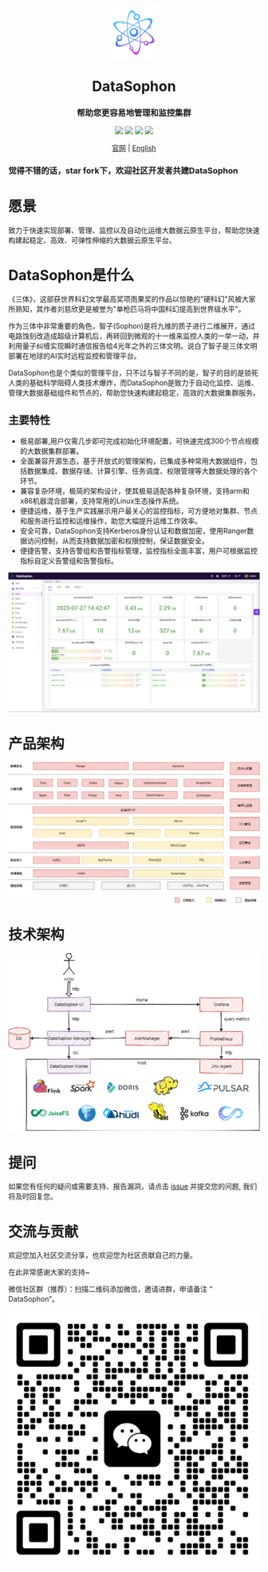 <div align="center">
         <a href="https://github.com/datasophon/datasophon" target="_blank" rel="noopener noreferrer">
           <img src="website/static/img/logo.png" width="20%" height="20%" alt="DataSophon Logo" />
        </a>
 <h1>DataSophon</h1>
 <h3>帮助您更容易地管理和监控集群</h3>
</div>

<p align="center">
  <img src="https://img.shields.io/github/release/datasophon/datasophon.svg">
  <img src="https://img.shields.io/github/stars/datasophon/datasophon">
  <img src="https://img.shields.io/github/forks/datasophon/datasophon">
  <a href="https://www.apache.org/licenses/LICENSE-2.0.html"><img src="https://img.shields.io/badge/license-Apache%202-4EB1BA.svg"></a>
  <p align="center">
    <a href="https://datasophon.github.io/datasophon-website/">官网</a> |
    <a href="https://github.com/datasophon/datasophon/blob/main/README.md">English</a>
  </p>
</p>
<h3>觉得不错的话，star fork下，欢迎社区开发者共建DataSophon</h3>

# 愿景

致力于快速实现部署、管理、监控以及自动化运维大数据云原生平台，帮助您快速构建起稳定、高效、可弹性伸缩的大数据云原生平台。

# DataSophon是什么

《三体》，这部获世界科幻文学最高奖项雨果奖的作品以惊艳的"硬科幻"风被大家所熟知，其作者刘慈欣更是被誉为"单枪匹马将中国科幻提高到世界级水平"。

作为三体中非常重要的角色，智子(Sophon)是将九维的质子进行二维展开，通过电路蚀刻改造成超级计算机后，再转回到微观的十一维来监控人类的一举一动，并利用量子纠缠实现瞬时通信报告给4光年之外的三体文明。说白了智子是三体文明部署在地球的AI实时远程监控和管理平台。

DataSophon也是个类似的管理平台，只不过与智子不同的是，智子的目的是锁死人类的基础科学阻碍人类技术爆炸，而DataSophon是致力于自动化监控、运维、管理大数据基础组件和节点的，帮助您快速构建起稳定，高效的大数据集群服务。

## 主要特性

* 极易部署,用户仅需几步即可完成初始化环境配置，可快速完成300个节点规模的大数据集群部署。
* 全面兼容开源生态，基于开放式的管理架构，已集成多种常用大数据组件，包括数据集成、数据存储、计算引擎、任务调度、权限管理等大数据处理的各个环节。
* 兼容复杂环境，极简的架构设计，使其极易适配各种复杂环境，支持arm和x86机器混合部署，支持常用的Linux生态操作系统。
* 便捷运维，基于生产实践展示用户最关心的监控指标，可方便地对集群、节点和服务进行监控和运维操作，助您大幅提升运维工作效率。
* 安全可靠，DataSophon支持Kerberos身份认证和数据加密，使用Ranger数据访问控制，从而支持数据加密和权限控制，保证数据安全。
* 便捷告警，支持告警组和告警指标管理，监控指标全面丰富，用户可根据监控指标自定义告警组和告警指标。

![img](website/static/img/dashboard.png)

# 产品架构

![img](website/static/img/product.png)

# 技术架构

![img](website/static/img/archive.png)


# 提问
如果您有任何的疑问或需要支持、报告漏洞，请点击 [issue](https://github.com/datasophon/datasophon/issues/new/choose) 并提交您的问题, 我们将及时回复您。

# 交流与贡献

欢迎您加入社区交流分享，也欢迎您为社区贡献自己的力量。

在此非常感谢大家的支持~

微信社区群（推荐）：扫描二维码添加微信，邀请进群，申请备注 “ DataSophon”。

![img](website/static/img/weixing.png)
